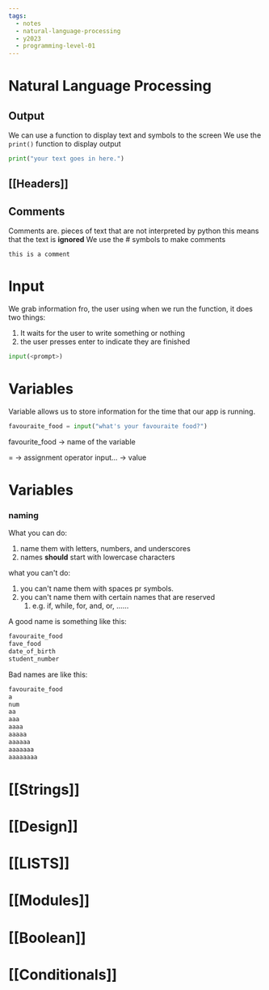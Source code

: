 ```yaml
---
tags:
  - notes
  - natural-language-processing
  - y2023
  - programming-level-01
---
```

# Natural Language Processing
## Output
We can use a function to display text and symbols to the screen
We use the `print()` function to display output

```python
print("your text goes in here.")
```
## [[Headers]]

## Comments
Comments are. pieces of text that are not interpreted by python
this means that the text is **ignored**
We use the # symbols to make comments

```
this is a comment
```

# Input
We grab information fro, the user using 
when we run the function, it does two things:
1. It waits for the user to write something or nothing
2. the user presses enter to indicate they are finished

```python
input(<prompt>)

```


# Variables
Variable allows us to store information for the time that our app is running.

```python
favouraite_food = input("what's your favouraite food?")
```

favourite_food -> name of the variable

= -> assignment operator
input... -> value

# Variables
### naming
What you can do:
1. name them with letters, numbers, and underscores
2. names **should** start with lowercase characters

what you can't do:
1. you can't name them with spaces pr symbols.
2. you can't name them with certain names that are reserved
    1. e.g. if, while, for, and, or, ......

A good name is something like this:
```python
favouraite_food
fave_food
date_of_birth
student_number
```

Bad names are like this:
```python
favouraite_food
a
num
aa
aaa
aaaa
aaaaa
aaaaaa
aaaaaaa
aaaaaaaa
```
# [[Strings]]

# [[Design]]

# [[LISTS]]

# [[Modules]]

# [[Boolean]]

# [[Conditionals]]


